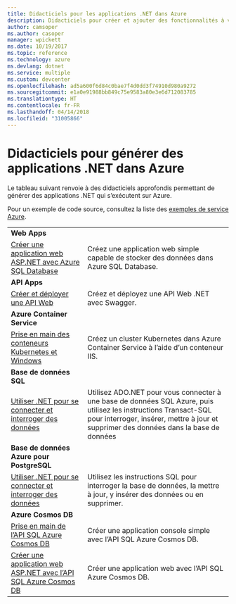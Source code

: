 ```yaml
---
title: Didacticiels pour les applications .NET dans Azure
description: Didacticiels pour créer et ajouter des fonctionnalités à vos applications .NET web et mobiles à l’aide des services Azure.
author: camsoper
ms.author: casoper
manager: wpickett
ms.date: 10/19/2017
ms.topic: reference
ms.technology: azure
ms.devlang: dotnet
ms.service: multiple
ms.custom: devcenter
ms.openlocfilehash: ad5a600f6d84c0bae7f4d0dd3f74910d980a9272
ms.sourcegitcommit: e1a0e91988bb849c75e9583a80e3e6d712083785
ms.translationtype: HT
ms.contentlocale: fr-FR
ms.lasthandoff: 04/14/2018
ms.locfileid: "31005866"
---
```

# <a name="tutorials-for-building-net-apps-in-azure"></a>Didacticiels pour générer des applications .NET dans Azure

Le tableau suivant renvoie à des didacticiels approfondis permettant de générer des applications .NET qui s’exécutent sur Azure.

Pour un exemple de code source, consultez la liste des [exemples de service Azure](https://azure.microsoft.com/resources/samples/?platform=dotnet).

| | |
|---|---|
| **Web Apps**||
| [Créer une application web ASP.NET avec Azure SQL Database][1] | Créez une application web simple capable de stocker des données dans Azure SQL Database. | 
| **API Apps**||
| [Créer et déployer une API Web][3] | Créez et déployez une API Web .NET avec Swagger. | 
| **Azure Container Service** ||
| [Prise en main des conteneurs Kubernetes et Windows][4] | Créez un cluster Kubernetes dans Azure Container Service à l’aide d’un conteneur IIS.
| **Base de données SQL** ||
| [Utiliser .NET pour se connecter et interroger des données][5] | Utilisez ADO.NET pour vous connecter à une base de données SQL Azure, puis utilisez les instructions Transact-SQL pour interroger, insérer, mettre à jour et supprimer des données dans la base de données | 
| **Base de données Azure pour PostgreSQL** ||
| [Utiliser .NET pour se connecter et interroger des données][6] | Utilisez les instructions SQL pour interroger la base de données, la mettre à jour, y insérer des données ou en supprimer. | 
| **Azure Cosmos DB** ||
| [Prise en main de l’API SQL Azure Cosmos DB][7] | Créer une application console simple avec l’API SQL Azure Cosmos DB. | 
| [Créer une application web ASP.NET avec l’API SQL Azure Cosmos DB][8] | Créer une application web avec l’API SQL Azure Cosmos DB. | 

[1]: /azure/app-service-web/app-service-web-tutorial-dotnet-sqldatabase
[2]: /azure/cosmos-db/sql-api-dotnet-application
[3]: /azure/app-service-api/app-service-api-dotnet-get-started
[4]: /azure/container-service/container-service-kubernetes-windows-walkthrough
[5]: /azure/sql-database/sql-database-connect-query-dotnet
[6]: /azure/postgresql/connect-csharp
[7]: /azure/cosmos-db/sql-api-get-started
[8]: /azure/cosmos-db/sql-api-dotnet-application
